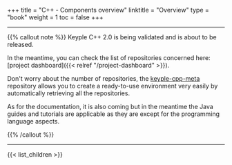 +++
title = "C++ - Components overview"
linktitle = "Overview"
type = "book"
weight = 1
toc = false
+++

---
{{% callout note %}} Keyple C++ 2.0 is being validated and is about to be released. 

In the meantime, you can check the list of repositories concerned here: [project dashboard]({{< relref "/project-dashboard" >}}).

Don't worry about the number of repositories, the [keyple-cpp-meta](https://github.com/eclipse/keyple-cpp-meta) repository allows you to create a ready-to-use environment very easily by automatically retrieving all the repositories.

As for the documentation, it is also coming but in the meantime the Java guides and tutorials are applicable as they are except for the programming language aspects. 

{{% /callout %}}

---
{{< list_children >}}